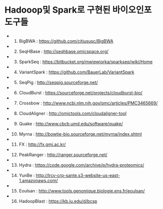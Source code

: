 

# Hadooop및 Spark로 구현된 바이오인포 도구들

- 1. BigBWA : https://github.com/citiususc/BigBWA
- 2. SeqHBase : http://seqhbase.omicspace.org/
- 3. SparkSeq : https://bitbucket.org/mwiewiorka/sparkseq/wiki/Home
- 4. VariantSpark : https://github.com/BauerLab/VariantSpark
- 5. SeqPig : http://seqpig.sourceforge.net/
- 6. CloudBurst :  https://sourceforge.net/projects/cloudburst-bio/
- 7. Crossbow : http://www.ncbi.nlm.nih.gov/pmc/articles/PMC3465669/
- 8. CloudAligner : http://omictools.com/cloudaligner-tool
- 9. Quake : http://www.cbcb.umd.edu/software/quake/
- 10. Myrna : http://bowtie-bio.sourceforge.net/myrna/index.shtml
- 11. FX : http://fx.gmi.ac.kr/
- 12. PeakRanger : http://ranger.sourceforge.net/
- 13. Hydra : https://code.google.com/archive/p/hydra-proteomics/
- 14. YunBe : http://lrcv-crp-sante.s3-website-us-east-1.amazonaws.com/
- 15. Eoulsan : http://www.tools.genomique.biologie.ens.fr/eoulsan/
- 16. HadoopBlast : https://kb.iu.edu/d/bcsp
